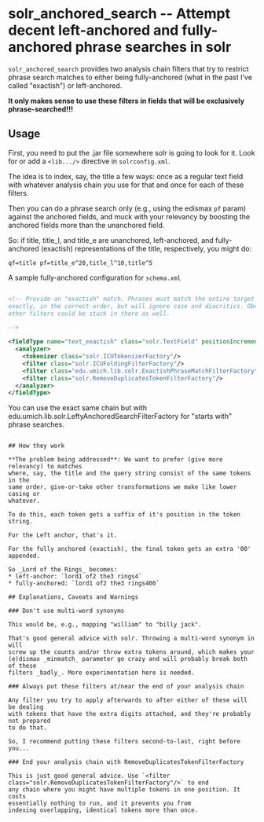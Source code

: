 # solr_anchored_search -- Attempt decent left-anchored and fully-anchored phrase searches in solr

`solr_anchored_search` provides two analysis chain filters that try to 
restrict phrase search matches to either being fully-anchored (what in 
the past I've called "exactish") or left-anchored.

**It only makes sense to use these filters in fields that will be exclusively
phrase-searched!!!** 

## Usage

First, you need to put the .jar file somewhere solr is going to look for it.
Look for or add a `<lib.../>` directive in `solrconfig.xml`.

The idea is to index, say, the title a few ways: once as a regular
text field with whatever analysis chain you use for that and
once for each of these filters.

Then you can do a phrase search only (e.g., using the edismax `pf` param)
against the anchored fields, and muck with your relevancy by boosting the
anchored fields more than the unanchored field.

So: if title, title_l, and title_e are unanchored, left-anchored, and fully-anchored
(exactish) representations of the title, respectively, you might do:

`
qf=title
pf=title_e^20,title_l^10,title^5
`

A sample fully-anchored configuration for `schema.xml`

```xml

<!-- Provide an "exactish" match. Phrases must match the entire target string
exactly, in the correct order, but will ignore case and diacritics. Obviously,
other filters could be stuck in there as well.

-->

<fieldType name="text_exactish" class="solr.TextField" positionIncrementGap="1000">
  <analyzer>
    <tokenizer class="solr.ICUTokenizerFactory"/>
    <filter class="solr.ICUFoldingFilterFactory"/>
    <filter class="edu.umich.lib.solr.ExactishPhraseMatchFilterFactory"/>
    <filter class="solr.RemoveDuplicatesTokenFilterFactory"/>
  </analyzer>
</fieldType>

```

You can use the exact same chain but with 
edu.umich.lib.solr.LeftyAnchoredSearchFilterFactory for "starts with"
phrase searches.

<fieldType name="text_l" class="solr.TextField" positionIncrementGap="1000">
  <analyzer>
    <tokenizer class="solr.ICUTokenizerFactory"/>
    <filter class="solr.ICUFoldingFilterFactory"/>
    <filter class="edu.umich.lib.solr.LeftAnchoredSearchFilterFactory"/>
    <filter class="solr.RemoveDuplicatesTokenFilterFactory"/>
  </analyzer>
</fieldType>

```

## How they work

**The problem being addressed**: We want to prefer (give more relevancy) to matches
where, say, the title and the query string consist of the same tokens in the
same order, give-or-take other transformations we make like lower casing or 
whatever.

To do this, each token gets a suffix of it's position in the token string. 

For the Left anchor, that's it. 

For the fully anchored (exactish), the final token gets an extra '00' appended.

So _Lord of the Rings_ becomes:
* left-anchor: `lord1 of2 the3 rings4`
* fully-anchored: `lord1 of2 the3 rings400`

## Explanations, Caveats and Warnings

### Don't use multi-word synonyms

This would be, e.g., mapping "william" to "billy jack".

That's good general advice with solr. Throwing a multi-word synonym in will
screw up the counts and/or throw extra tokens around, which makes your
(e)dismax _minmatch_ parameter go crazy and will probably break both of these 
filters _badly_. More experimentation here is needed.

### Always put these filters at/near the end of your analysis chain

Any filter you try to apply afterwards to after either of these will be dealing
with tokens that have the extra digits attached, and they're probably not prepared
to do that.

So, I recommend putting these filters second-to-last, right before you...

### End your analysis chain with RemoveDuplicatesTokenFilterFactory

This is just good general advice. Use `<filter class="solr.RemoveDuplicatesTokenFilterFactory"/>` to end
any chain where you might have multiple tokens in one position. It costs
essentially nothing to run, and it prevents you from 
indexing overlapping, identical tokens more than once. 

